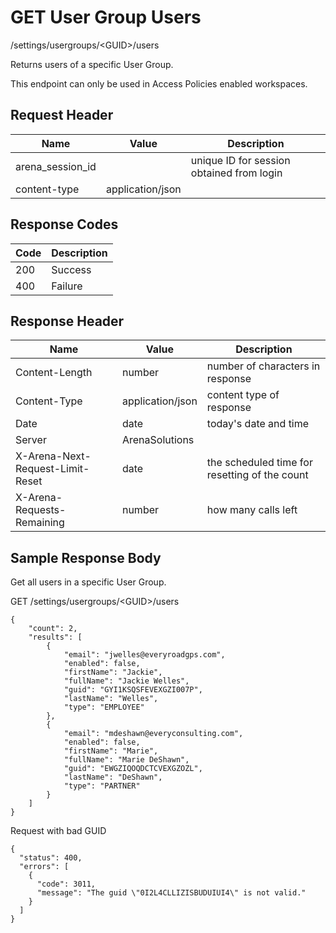 # GET User Group Users
/settings/usergroups/&lt;GUID&gt;/users

Returns users of a specific User Group.

This endpoint can only be used in Access Policies enabled workspaces.

## Request Header

| Name  | Value  | Description  |
|  --- |  --- |  --- | 
| arena_session_id  |   | unique ID for session obtained from login  |
| content-type  | application/json  |   |

## Response Codes

| Code  | Description  |
|  --- |  --- | 
| 200  | Success  |
| 400  | Failure  |

## Response Header

| Name  | Value  | Description  |
|  --- |  --- |  --- | 
| Content-Length  | number  | number of characters in response  |
| Content-Type  | application/json  | content type of response  |
| Date  | date  | today's date and time  |
| Server  | ArenaSolutions  |   |
| X-Arena-Next-Request-Limit-Reset   | date  | the scheduled time for resetting of the count  |
| X-Arena-Requests-Remaining   | number  | how many calls left  |

## Sample Response Body
Get all users in a specific User Group.

GET /settings/usergroups/&lt;GUID&gt;/users

```
{
    "count": 2,
    "results": [
        {
            "email": "jwelles@everyroadgps.com",
            "enabled": false,
            "firstName": "Jackie",
            "fullName": "Jackie Welles",
            "guid": "GYI1KSQSFEVEXGZI007P",
            "lastName": "Welles",
            "type": "EMPLOYEE"
        },
        {
            "email": "mdeshawn@everyconsulting.com",
            "enabled": false,
            "firstName": "Marie",
            "fullName": "Marie DeShawn",
            "guid": "EWGZIQOQDCTCVEXGZOZL",
            "lastName": "DeShawn",
            "type": "PARTNER"
        }
    ]
}
```
Request with bad GUID

```
{
  "status": 400,
  "errors": [
    {
      "code": 3011,
      "message": "The guid \"0I2L4CLLIZISBUDUIUI4\" is not valid."
    }
  ]
}
```
